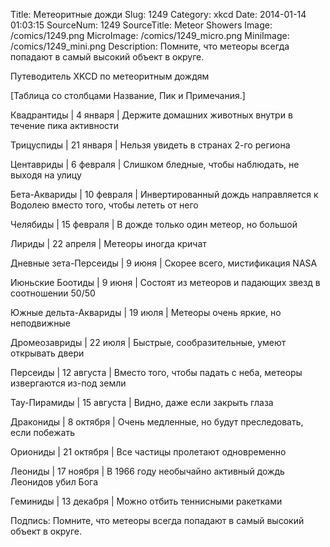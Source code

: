 Title: Метеоритные дожди 
Slug: 1249 
Category: xkcd 
Date: 2014-01-14 01:03:15 
SourceNum: 1249 
SourceTitle: Meteor Showers 
Image: /comics/1249.png 
MicroImage: /comics/1249_micro.png 
MiniImage: /comics/1249_mini.png 
Description: Помните, что метеоры всегда попадают в самый высокий объект в округе. 

Путеводитель XKCD по метеоритным дождям

[Таблица со столбцами Название, Пик и Примечания.]

Квадрантиды | 4 января | Держите домашних животных внутри в течение пика активности

Трицуспиды | 21 января | Нельзя увидеть в странах 2-го региона

Центавриды | 6 февраля | Слишком бледные, чтобы наблюдать, не выходя на улицу

Бета-Аквариды | 10 февраля | Инвертированный дождь направляется к Водолею вместо того, чтобы лететь от него

Челябиды | 15 февраля | В дожде только один метеор, но большой

Лириды | 22 апреля | Метеоры иногда кричат

Дневные зета-Персеиды | 9 июня | Скорее всего, мистификация NASA

Июньские Боотиды | 9 июня | Состоят из метеоров и падающих звезд в соотношении 50/50

Южные дельта-Аквариды | 19 июля | Метеоры очень яркие, но неподвижные

Дромеозавриды | 22 июля | Быстрые, сообразительные, умеют открывать двери

Персеиды | 12 августа | Вместо того, чтобы падать с неба, метеоры извергаются из-под земли

Тау-Пирамиды | 15 августа | Видно, даже если закрыть глаза

Дракониды | 8 октября | Очень медленные, но будут преследовать, если побежать

Ориониды | 21 октября | Все частицы пролетают одновременно

Леониды | 17 ноября | В 1966 году необычайно активный дождь Леонидов убил Бога

Геминиды | 13 декабря | Можно отбить теннисными ракетками

Подпись: Помните, что метеоры всегда попадают в самый высокий объект в округе.